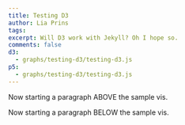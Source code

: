 ```yaml
---
title: Testing D3
author: Lia Prins
tags: 
excerpt: Will D3 work with Jekyll? Oh I hope so.
comments: false
d3:
  - graphs/testing-d3/testing-d3.js
p5:
  - graphs/testing-d3/testing-d3.js
---
```


Now starting a paragraph ABOVE the sample vis.

<div id="example"></div>

Now starting a paragraph BELOW the sample vis.
